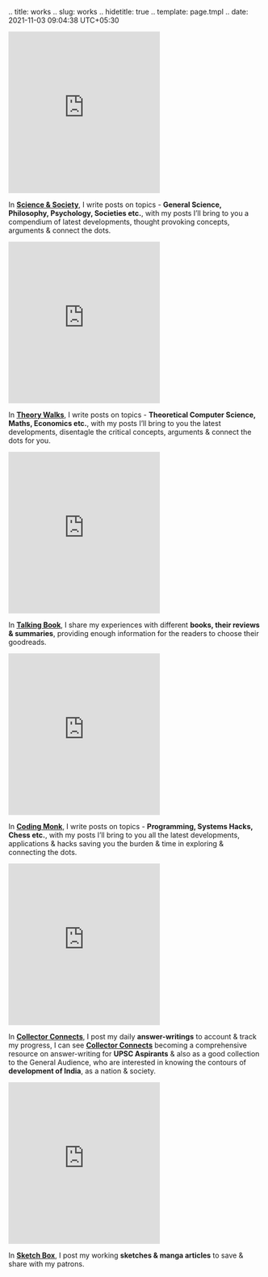 .. title: works
.. slug: works
.. hidetitle: true
.. template: page.tmpl
.. date: 2021-11-03 09:04:38 UTC+05:30

<div class="row">
	<div class="col-md-6">
		<iframe src="https://scientificsociety.substack.com/embed" max-width="480" height="320" frameborder="0" scrolling="no" class="centred"></iframe>
		<p>In <a href="https://scientificsociety.substack.com/"><strong>Science & Society</strong></a>, I write posts on topics - <strong>General Science, Philosophy, Psychology, Societies etc.</strong>, with my posts I’ll bring to you a compendium of latest developments, thought provoking concepts, arguments & connect the dots.</p>
	</div>
	<div class="col-md-6">
		<iframe src="https://theorywalks.substack.com/embed" max-width="480" height="320" frameborder="0" scrolling="no" class="centred"></iframe>	
		<p>In <a href="https://theorywalks.substack.com/"><strong>Theory Walks</strong></a>, I write posts on topics - <strong>Theoretical Computer Science, Maths, Economics etc.</strong>, with my posts I’ll bring to you the latest developments, disentagle the critical concepts, arguments & connect the dots for you.</p>
	</div>
</div>
<div class="row">
	<div class="col-md-6">
		<iframe src="https://talkingbook.substack.com/embed" max-width="480" height="320" frameborder="0" scrolling="no" class="centred"></iframe>
		<p>In <a href="https://talkingbook.substack.com/"><strong>Talking Book</strong></a>, I share my experiences with different <strong>books, their reviews & summaries</strong>, providing enough information for the readers to choose their goodreads.</p>
	</div>
	<div class="col-md-6">
		<iframe src="https://codingmonk.substack.com/embed" max-width="480" height="320" frameborder="0" scrolling="no" class="centred"></iframe>
		<p> In <a href="https://codingmonk.substack.com/"><strong>Coding Monk</strong></a>, I write posts on topics - <strong>Programming, Systems Hacks, Chess etc.</strong>, with my posts I’ll bring to you all the latest developments, applications & hacks saving you the burden & time in exploring & connecting the dots.</p>
	</div>
</div>
<div class="row">
	<div class="col-md-6">
		<iframe src="https://collectorconnects.substack.com/embed" max-width="480" height="320" frameborder="0" scrolling="no" class="centred"></iframe>
		<p>In <a href="https://collectorconnects.substack.com/"><strong>Collector Connects</strong></a>, I post my daily <strong>answer-writings</strong> to account & track my progress, I can see <a href="https://collectorconnects.substack.com/"><strong>Collector Connects</strong></a> becoming a comprehensive resource on answer-writing for <strong> UPSC  Aspirants</strong> & also as a good collection to the General Audience, who are interested in knowing the contours of <strong>development of India</strong>, as a nation & society.</p>	
	</div>
	<div class="col-md-6">
		<iframe src="https://sketchbox.substack.com/embed" max-width="480" height="320" frameborder="0" scrolling="no" class="centred"></iframe>
		<p>In <a href="https://sketchbox.substack.com/"><strong>Sketch Box</strong></a>, I post my working <strong>sketches & manga articles</strong> to save & share with my patrons.</p>
	</div>
</div>

